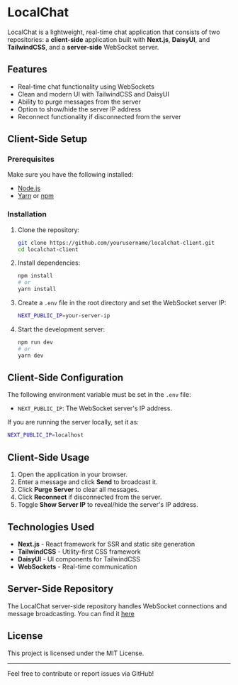# LocalChat

LocalChat is a lightweight, real-time chat application that consists of two repositories: a **client-side** application built with **Next.js**, **DaisyUI**, and **TailwindCSS**, and a **server-side** WebSocket server.

## Features

- Real-time chat functionality using WebSockets
- Clean and modern UI with TailwindCSS and DaisyUI
- Ability to purge messages from the server
- Option to show/hide the server IP address
- Reconnect functionality if disconnected from the server

## Client-Side Setup

### Prerequisites

Make sure you have the following installed:

- [Node.js](https://nodejs.org/)
- [Yarn](https://yarnpkg.com/) or [npm](https://www.npmjs.com/)

### Installation

1. Clone the repository:

   ```sh
   git clone https://github.com/yourusername/localchat-client.git
   cd localchat-client
   ```

2. Install dependencies:

   ```sh
   npm install
   # or
   yarn install
   ```

3. Create a `.env` file in the root directory and set the WebSocket server IP:

   ```sh
   NEXT_PUBLIC_IP=your-server-ip
   ```

4. Start the development server:
   ```sh
   npm run dev
   # or
   yarn dev
   ```

## Client-Side Configuration

The following environment variable must be set in the `.env` file:

- `NEXT_PUBLIC_IP`: The WebSocket server's IP address.

If you are running the server locally, set it as:

```sh
NEXT_PUBLIC_IP=localhost
```

## Client-Side Usage

1. Open the application in your browser.
2. Enter a message and click **Send** to broadcast it.
3. Click **Purge Server** to clear all messages.
4. Click **Reconnect** if disconnected from the server.
5. Toggle **Show Server IP** to reveal/hide the server's IP address.

## Technologies Used

- **Next.js** - React framework for SSR and static site generation
- **TailwindCSS** - Utility-first CSS framework
- **DaisyUI** - UI components for TailwindCSS
- **WebSockets** - Real-time communication

## Server-Side Repository

The LocalChat server-side repository handles WebSocket connections and message broadcasting. You can find it [here](https://github.com/oded2/localchat-server)

## License

This project is licensed under the MIT License.

---

Feel free to contribute or report issues via GitHub!
